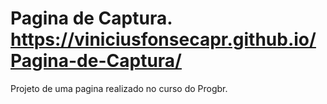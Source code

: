 # Pagina de Captura.  https://viniciusfonsecapr.github.io/Pagina-de-Captura/

Projeto de uma pagina realizado no curso do Progbr.

